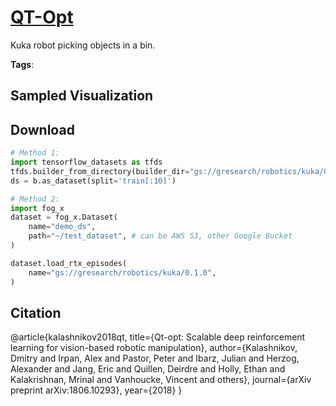 # [QT-Opt](././pages/datasets/kuk.md)

Kuka robot picking objects in a bin.

**Tags**: 

## Sampled Visualization



## Download


```python
# Method 1: 
import tensorflow_datasets as tfds
tfds.builder_from_directory(builder_dir="gs://gresearch/robotics/kuka/0.1.0")
ds = b.as_dataset(split='train[:10]')

# Method 2:
import fog_x
dataset = fog_x.Dataset(
    name="demo_ds",
    path="~/test_dataset", # can be AWS S3, other Google Bucket
)  

dataset.load_rtx_episodes(
    name="gs://gresearch/robotics/kuka/0.1.0",
)
```


## Citation

@article{kalashnikov2018qt,
  title={Qt-opt: Scalable deep reinforcement learning for vision-based robotic manipulation},
  author={Kalashnikov, Dmitry and Irpan, Alex and Pastor, Peter and Ibarz, Julian and Herzog, Alexander and Jang, Eric and Quillen, Deirdre and Holly, Ethan and Kalakrishnan, Mrinal and Vanhoucke, Vincent and others},
  journal={arXiv preprint arXiv:1806.10293},
  year={2018}
}